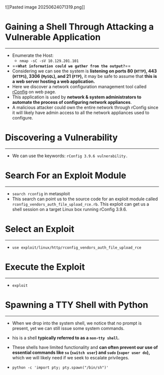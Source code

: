 ![[Pasted image 20250624071319.png]]

# Gaining a Shell Through Attacking a Vulnerable Application
---
- Enumerate the Host:
	- `nmap -sC -sV 10.129.201.101`
- ==**`What information could we gather from the output?`**==
- Considering we can see the system is **listening on ports 80 (`HTTP`), 443 (`HTTPS`), 3306 (`MySQL`), and 21 (`FTP`),** it may be safe to assume that **this is a web server hosting a web application.**
- Here we discover a network configuration management tool called [rConfig](https://www.rconfig.com) on web page.
- This application is used by **network & system administrators to automate the process of configuring network appliances**.
- A malicious attacker could own the entire network through rConfig since it will likely have admin access to all the network appliances used to configure.

# Discovering a Vulnerability
---
- We can use the keywords: `rConfig 3.9.6 vulnerability.`

# Search For an Exploit Module
---
- `search rconfig` in metasploit
- This search can point us to the source code for an exploit module called `rconfig_vendors_auth_file_upload_rce.rb`. This exploit can get us a shell session on a target Linux box running rConfig 3.9.6.

# Select an Exploit
---
- `use exploit/linux/http/rconfig_vendors_auth_file_upload_rce`

# Execute the Exploit
---
- `exploit`

# Spawning a TTY Shell with Python
---
- When we drop into the system shell, we notice that no prompt is present, yet we can still issue some system commands.
- his is a shell **typically referred to as a `non-tty shell`.**
- These shells have limited functionality and **can often prevent our use of essential commands like `su` (`switch user`) and `sudo` (`super user do`),** which we will likely need if we seek to escalate privileges.

- `python -c 'import pty; pty.spawn("/bin/sh")' `